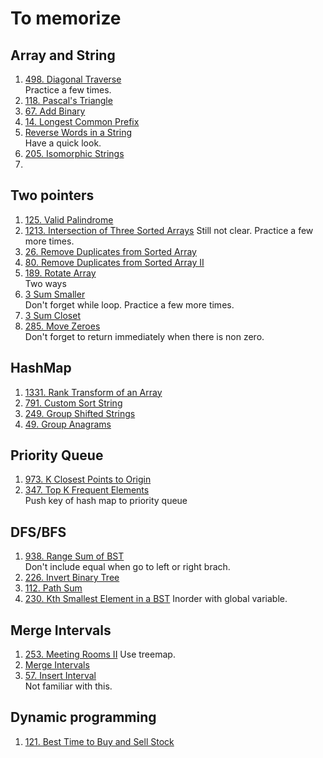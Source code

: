 # To memorize
## Array and String
1. [498. Diagonal Traverse](https://leetcode.com/problems/diagonal-traverse)  
   Practice a few times.
1. [118. Pascal's Triangle](https://leetcode.com/problems/pascals-triangle)
2. [67. Add Binary](https://leetcode.com/problems/add-binary)
3. [14. Longest Common Prefix](https://leetcode.com/problems/longest-common-prefix)
4. [Reverse Words in a String](https://leetcode.com/problems/reverse-words-in-a-string)  
   Have a quick look.
5. [205. Isomorphic Strings](https://leetcode.com/problems/isomorphic-strings)
6. 
## Two pointers
1. [125. Valid Palindrome](https://leetcode.com/problems/valid-palindrome)  
2. [1213. Intersection of Three Sorted Arrays](https://leetcode.com/problems/intersection-of-three-sorted-arrays)     Still not clear.  Practice a few more times.
3. [26. Remove Duplicates from Sorted Array](https://leetcode.com/problems/remove-duplicates-from-sorted-array/)
4. [80. Remove Duplicates from Sorted Array II](https://leetcode.com/problems/remove-duplicates-from-sorted-array-ii)
5. [189. Rotate Array](https://leetcode.com/problems/rotate-array)  
   Two ways
6. [3 Sum Smaller](https://leetcode.com/problems/3sum-smaller)  
   Don't forget while loop. Practice a few more times.
7. [3 Sum Closet](https://leetcode.com/problems/3sum-closest)
8. [285. Move Zeroes](https://leetcode.com/problems/move-zeroes)  
   Don't forget to return immediately when there is non zero.

## HashMap
1. [1331. Rank Transform of an Array](https://leetcode.com/problems/rank-transform-of-an-array)
2. [791. Custom Sort String](https://leetcode.com/problems/custom-sort-string)
3. [249. Group Shifted Strings](https://leetcode.com/problems/group-shifted-strings)
4. [49. Group Anagrams](https://leetcode.com/problems/group-anagrams)

## Priority Queue
1. [973. K Closest Points to Origin](https://leetcode.com/problems/k-closest-points-to-origin)
1. [347. Top K Frequent Elements](https://leetcode.com/problems/top-k-frequent-elements)  
   Push key of hash map to priority queue  

## DFS/BFS
1. [938. Range Sum of BST](https://leetcode.com/problems/range-sum-of-bst)  
   Don't include equal when go to left or right brach.
1. [226. Invert Binary Tree](https://leetcode.com/problems/invert-binary-tree)
2. [112. Path Sum](https://leetcode.com/problems/path-sum)
3. [230. Kth Smallest Element in a BST](https://leetcode.com/problems/kth-smallest-element-in-a-bst)
   Inorder with global variable.

## Merge Intervals
1. [253. Meeting Rooms II](https://leetcode.com/problems/meeting-rooms-ii)
   Use treemap.
1. [Merge Intervals](https://leetcode.com/problems/merge-intervals/)
2. [57. Insert Interval](https://leetcode.com/problems/insert-interval/)  
   Not familiar with this.  
## Dynamic programming
1. [121. Best Time to Buy and Sell Stock](https://leetcode.com/problems/best-time-to-buy-and-sell-stock)  
